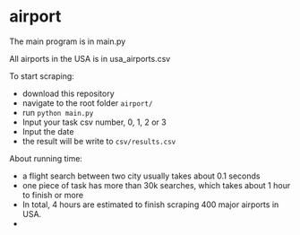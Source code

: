 # airport
The main program is in main.py

All airports in the USA is in usa_airports.csv

To start scraping:
- download this repository
- navigate to the root folder `airport/`
- run `python main.py`
- Input your task csv number, 0, 1, 2 or 3
- Input the date
- the result will be write to `csv/results.csv`

About running time:
- a flight search between two city usually takes about 0.1 seconds
- one piece of task has more than 30k searches, which takes about 1 hour to finish or more
- In total, 4 hours are estimated to finish scraping 400 major airports in USA.
-